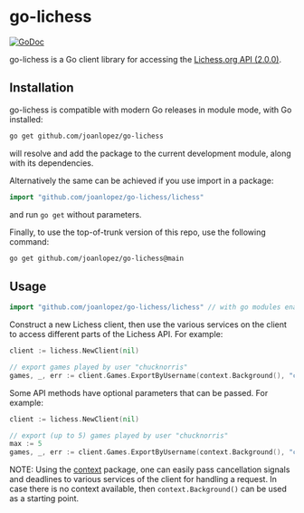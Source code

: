 # go-lichess #

[![GoDoc](https://img.shields.io/static/v1?label=godoc&message=reference&color=blue)](https://pkg.go.dev/github.com/joanlopez/go-lichess/lichess)

go-lichess is a Go client library for accessing the [Lichess.org API (2.0.0)](https://lichess.org/api).

## Installation ##

go-lichess is compatible with modern Go releases in module mode, with Go installed:

```bash
go get github.com/joanlopez/go-lichess
```

will resolve and add the package to the current development module, along with its dependencies.

Alternatively the same can be achieved if you use import in a package:

```go
import "github.com/joanlopez/go-lichess/lichess"
```

and run `go get` without parameters.

Finally, to use the top-of-trunk version of this repo, use the following command:

```bash
go get github.com/joanlopez/go-lichess@main
```

## Usage ##

```go
import "github.com/joanlopez/go-lichess/lichess" // with go modules enabled (GO111MODULE=on or outside GOPATH)
```
Construct a new Lichess client, then use the various services on the client to
access different parts of the Lichess API. For example:

```go
client := lichess.NewClient(nil)

// export games played by user "chucknorris"
games, _, err := client.Games.ExportByUsername(context.Background(), "chucknorris", nil)
```

Some API methods have optional parameters that can be passed. For example:

```go
client := lichess.NewClient(nil)

// export (up to 5) games played by user "chucknorris"
max := 5
games, _, err := client.Games.ExportByUsername(context.Background(), "chucknorris", &lichess.ExportByUsernameOptions{Max: &max})
```

NOTE: Using the [context](https://godoc.org/context) package, one can easily
pass cancellation signals and deadlines to various services of the client for
handling a request. In case there is no context available, then `context.Background()`
can be used as a starting point.